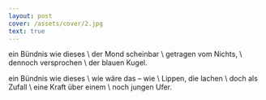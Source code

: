 ```yaml
---
layout: post
cover: /assets/cover/2.jpg
text: true
---
```

ein Bündnis wie dieses \\
der Mond scheinbar \\
getragen vom Nichts, \\
dennoch versprochen \\
der blauen Kugel. 

ein Bündnis wie dieses \\
wie wäre das – wie \\
Lippen, die lachen  \\
doch als Zufall \\
eine Kraft über einem \\
noch jungen Ufer.